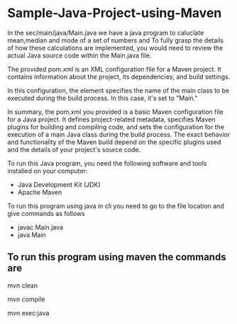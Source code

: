 # Sample-Java-Project-using-Maven
In the sec/main/java/Main.java we have a java program to caluclate mean,median and mode of a set of numbers and 
To fully grasp the details of how these calculations are implemented, you would need to review the actual Java source code within the Main.java file.

The provided pom.xml is an XML configuration file for a Maven project. It contains information about the project, its dependencies, and build settings.

In this configuration, the <mainClass> element specifies the name of the main class to be executed during the build process. In this case, it's set to "Main."
 

In summary, the pom.xml you provided is a basic Maven configuration file for a Java project. It defines project-related metadata, specifies Maven plugins for building and compiling code, and sets the configuration for the execution of a main Java class during the build process. The exact behavior and functionality of the Maven build depend on the specific plugins used and the details of your project's source code.

To run this Java program, you need the following software and tools installed on your computer:

- Java Development Kit (JDK)
- Apache Maven

 To run this program using java in cli you need to go to the file location and give commands as follows

- javac Main.java
- java Main

 To run this program using maven the commands are
- 
mvn clean

mvn compile

mvn exec:java
